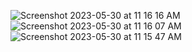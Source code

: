 ![Screenshot 2023-05-30 at 11 16 16 AM](https://github.com/pokt-network/pocket/assets/1892194/485a9777-41db-4f9f-bf64-ae7c973c6342)
![Screenshot 2023-05-30 at 11 16 07 AM](https://github.com/pokt-network/pocket/assets/1892194/b3740fbf-32f6-480f-848b-6fbe4feda8a6)
![Screenshot 2023-05-30 at 11 15 47 AM](https://github.com/pokt-network/pocket/assets/1892194/3d381a5c-5627-4899-a864-5128d562353a)
